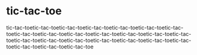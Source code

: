 # tic-tac-toe
tic-tac-toetic-tac-toetic-tac-toetic-tac-toetic-tac-toetic-tac-toetic-tac-toetic-tac-toetic-tac-toetic-tac-toetic-tac-toetic-tac-toetic-tac-toetic-tac-toetic-tac-toetic-tac-toetic-tac-toetic-tac-toetic-tac-toetic-tac-toetic-tac-toetic-tac-toetic-tac-toetic-tac-toe
